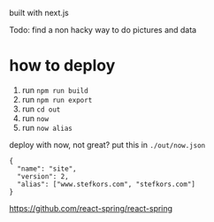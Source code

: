 built with next.js

Todo: find a non hacky way to do pictures and data

# how to deploy
1) run `npm run build`
2) run `npm run export`
3) run `cd out`
4) run `now`
5) run `now alias`

deploy with now, not great?
put this in `./out/now.json`
```
{
  "name": "site",
  "version": 2,
  "alias": ["www.stefkors.com", "stefkors.com"]
}
```

https://github.com/react-spring/react-spring

